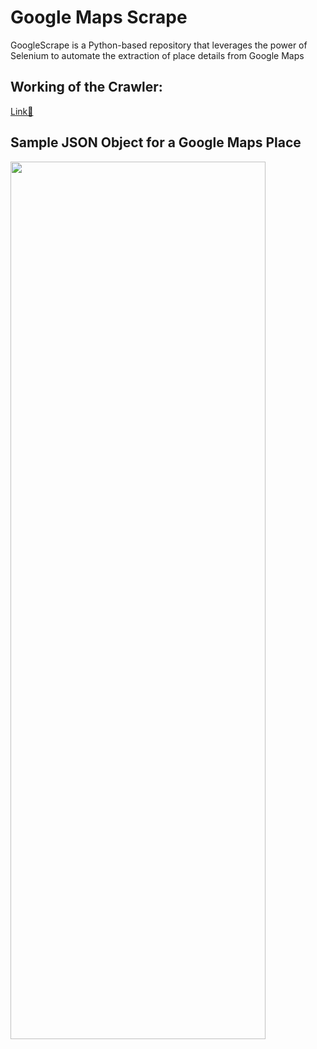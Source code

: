 # Google Maps Scrape
GoogleScrape is a Python-based repository that leverages the power of Selenium to automate the extraction of place details from Google Maps

## Working of the Crawler:
<a href="https://eu-central.storage.cloudconvert.com/tasks/52f15b06-2504-4c15-a1f2-2a7149f76ad6/GoogleMapsCrawl.mp4?X-Amz-Algorithm=AWS4-HMAC-SHA256&X-Amz-Content-Sha256=UNSIGNED-PAYLOAD&X-Amz-Credential=cloudconvert-production%2F20231207%2Ffra%2Fs3%2Faws4_request&X-Amz-Date=20231207T113858Z&X-Amz-Expires=86400&X-Amz-Signature=f7a57b8b1899be44bcaf2ceb627bc7d8959aa85dff51dcc04770426ffced162e&X-Amz-SignedHeaders=host&response-content-disposition=attachment%3B%20filename%3D%22GoogleMapsCrawl.mp4%22&response-content-type=video%2Fmp4&x-id=GetObject">
  Link🔗
</a>

## Sample JSON Object for a Google Maps Place
<img style="width:90%; height:60%;" src="https://i.ibb.co/L1n9cZC/temp-Google-Serp-v2-json.png" />
